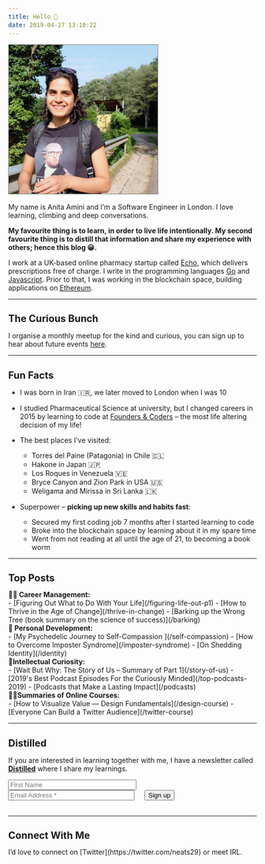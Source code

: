 ```yaml
---
title: Hello 👋
date: 2019-04-27 13:10:22
---
```


<img src="./index/me.jpg" 
    style="width: 60%;
    border: 1px solid grey;"
    alt="Anita Amini">
</img>

My name is Anita Amini and I’m a Software Engineer in London. I love learning, climbing and deep conversations.

__My favourite thing is to learn, in order to live life intentionally. My second favourite thing is to distill that information and share my experience with others; hence this blog 😀.__

I work at a UK-based online pharmacy startup called [Echo](https://echo.co.uk/), which delivers prescriptions free of charge. I write in the programming languages [Go](https://golang.org/) and [Javascript](https://www.javascript.com/). Prior to that, I was working in the blockchain space, building applications on [Ethereum](https://www.ethereum.org/).

---

<h1 style="font-size: 1.4em;">The Curious Bunch</h1>

I organise a monthly meetup for the kind and curious, you can sign up to hear about future events [here](../curious-bunch).

---

<h1 style="font-size: 1.4em;">Fun Facts</h1>

- I was born in Iran 🇮🇷, we later moved to London when I was 10 

- I studied Pharmaceutical Science at university, but I changed careers in 2015 by learning to code at [Founders & Coders](https://www.foundersandcoders.com/) – the most life altering decision of my life!

<!-- - My favourite thinkers are:
  - [Naval](https://twitter.com/Naval), 
  - [Sam Harris](https://twitter.com/SamHarrisOrg), 
  - [Yuval Noah Harari](https://twitter.com/harari_yuval), 
  - [Tim Urban](https://twitter.com/waitbutwhy) and 
  - [Tim Ferriss](https://twitter.com/tferriss). -->
- The best places I've visited: 
  - Torres del Paine (Patagonia) in Chile 🇨🇱
  - Hakone in Japan 🇯🇵
  - Los Roques in Venezuela 🇻🇪
  - Bryce Canyon and Zion Park in USA 🇺🇸
  - Weligama and Mirissa in Sri Lanka 🇱🇰


- Superpower – __picking up new skills and habits fast__:
  - Secured my first coding job 7 months after I started learning to code
  - Broke into the blockchain space by learning about it in my spare time
  - Went from not reading at all until the age of 21, to becoming a book worm

---

<h1 style="font-size: 1.4em;">Top Posts</h1>

<p style="display: block; margin:0; font-weight:bold;">👩‍💻 Career Management:</p>
- [Figuring Out What to Do With Your Life](/figuring-life-out-p1)
- [How to Thrive in the Age of Change](/thrive-in-change)
- [Barking up the Wrong Tree (book summary on the science of success)](/barking)

<p style="display: block; margin:0; font-weight:bold;">💪 Personal Development:</p>
- [My Psychedelic Journey to Self-Compassion ](/self-compassion)
- [How to Overcome Imposter Syndrome](/imposter-syndrome)
- [On Shedding Identity](/identity)

<p style="display: block; margin:0; font-weight:bold;">🧠Intellectual Curiosity:</p>
- [Wait But Why: The Story of Us – Summary of Part 1](/story-of-us)
- [2019's Best Podcast Episodes For the Curiously Minded](/top-podcasts-2019)
- [Podcasts that Make a Lasting Impact](/podcasts)

<p style="display: block; margin:0; font-weight:bold;">👩‍🎤Summaries of Online Courses:</p>
- [How to Visualize Value — Design Fundamentals](/design-course)
- [Everyone Can Build a Twitter Audience](/twitter-course)

</br>

---

<h1 style="font-size: 1.4em;">Distilled</h1>

If you are interested in learning together with me, I have a newsletter called [__Distilled__](/subscribe) where I share my learnings.

 <!-- Mailchimp Signup Form -->
 <div>
    <form action="https://infodistillery.us20.list-manage.com/subscribe/post?u=23c86deb696792ce7c4cfac07&amp;id=7378bd40fd" method="post" id="mc-embedded-subscribe-form" name="mc-embedded-subscribe-form" class="validate" target="_blank" novalidate>
      <div id="mc_embed_signup_scroll">
          <div>
              <input type="text" style="width: 50%;" name="FNAME" class="" id="mce-FNAME" placeholder="First Name">
              <div style="display: flex;">
                <input type="email" style="width: 50%;" name="EMAIL" class="email" id="mce-EMAIL" placeholder="Email Address *" required>
                <div style="width: 50%;">
                  <!-- real people should not fill this in and expect good things - do not remove this or risk form bot signups-->
                  <div style="position: absolute; left: -5000px;" aria-hidden="true"><input type="text" name="b_23c86deb696792ce7c4cfac07_7378bd40fd" tabindex="-1" value=""></div>
                  <div class="clear"><input type="submit" value="Sign up" style="margin-left: 20px;" name="subscribe" id="mc-embedded-subscribe" class="button"></div>
                </div>
              </div>
              </br>
              <div id="mce-responses" class="clear" style="font-style: italic;">
                <div class="response" id="mce-error-response" style="display:none"></div>
                <div class="response" id="mce-success-response" style="display:none"></div>
              </div>
          </div>
          </div>
    </form>
    <script type='text/javascript' src='//s3.amazonaws.com/downloads.mailchimp.com/js/mc-validate.js'></script><script type='text/javascript'>(function($) {window.fnames = new Array(); window.ftypes = new Array();fnames[0]='EMAIL';ftypes[0]='email';fnames[1]='FNAME';ftypes[1]='text';fnames[2]='LNAME';ftypes[2]='text';}(jQuery));var $mcj = jQuery.noConflict(true);</script>
 </div>

<!--End mc_embed_signup-->
---


<h1 style="font-size: 1.4em;">Connect With Me</h1> I’d love to connect on [Twitter](https://twitter.com/neats29) or meet IRL.